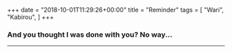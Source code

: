 +++
date = "2018-10-01T11:29:26+00:00"
title = "Reminder"
tags = [
    "Wari",
    "Kabirou",
]
+++
<br>

### And you thought I was done with you? No way...  


<hr>
